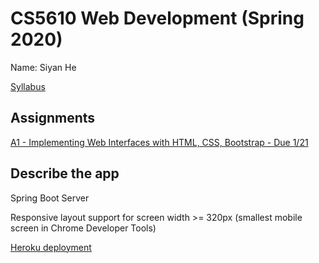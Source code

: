 # CS5610 Web Development (Spring 2020)
Name: Siyan He

[Syllabus](https://docs.google.com/document/d/1Qm_SqhHK5fYGm84xIUVbJJ2zLH6GWgaAD3hf_NVX1ZQ/edit?usp=sharing)

## Assignments
[A1 - Implementing Web Interfaces with HTML, CSS, Bootstrap - Due 1/21](https://docs.google.com/document/d/1BWKOyq9agNMsd2n_c3XShuR5T5yVXKSpsFQk9uS1M_Y/edit?usp=sharing)

## Describe the app
Spring Boot Server

Responsive layout support for screen width >= 320px (smallest mobile screen in Chrome Developer Tools)

[Heroku deployment](https://cs5610-sp20-springboot-siyanhe.herokuapp.com/)
